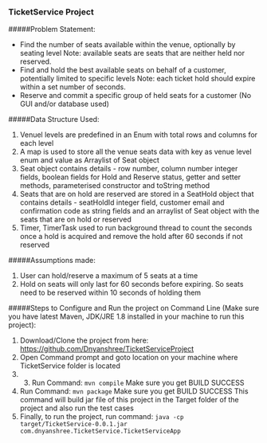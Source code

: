 ### TicketService Project

#####Problem Statement:

- Find the number of seats available within the venue, optionally by seating level
  Note: available seats are seats that are neither held nor reserved.
- Find and hold the best available seats on behalf of a customer, potentially limited to specific levels
  Note: each ticket hold should expire within a set number of seconds.
- Reserve and commit a specific group of held seats for a customer
  (No GUI and/or database used)

#####Data Structure Used:

1. Venuel levels are predefined in an Enum with total rows and columns for each level 
2. A map is used to store all the venue seats data with key as venue level enum and value as Arraylist of Seat object
3. Seat object contains details - row number, column number integer fields, boolean fields for Hold and Reserve status, getter and setter methods, parameterised constructor and toString method
4. Seats that are on hold are reserved are stored in a SeatHold object that contains details - seatHoldId integer field, customer email and confirmation code as string fields and an arraylist of Seat object with the seats that are on hold or reserved
5. Timer, TimerTask used to run background thread to count the seconds once a hold is acquired and remove the hold after 60 seconds if not reserved

#####Assumptions made:

1. User can hold/reserve a maximum of 5 seats at a time
2. Hold on seats will only last for 60 seconds before expiring. So seats need to be reserved within 10 seconds of holding them

#####Steps to Configure and Run the project on Command Line 
  (Make sure you have latest Maven, JDK/JRE 1.8 installed in your machine to run this project):

1. Download/Clone the project from here: 
    https://github.com/Dnyanshree/TicketServiceProject
2. Open Command prompt and goto location on your machine where TicketService folder is located
3. 3. Run Command: `mvn compile`
     Make sure you get BUILD SUCCESS
3. Run Command: `mvn package`
     Make sure you get BUILD SUCCESS
     This command will build jar file of this project in the Target folder of the project and also run the test cases
4. Finally, to run the project, run command: 
    `java -cp target/TicketService-0.0.1.jar com.dnyanshree.TicketService.TicketServiceApp`
